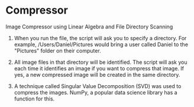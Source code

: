 # Compressor
Image Compressor using Linear Algebra and File Directory Scanning

1. When you run the file, the script will ask you to specify a directory.
   For example, /Users/Daniel/Pictures would bring a user called Daniel to the 
   "Pictures" folder on their computer.

2. All image files in that directory will be identified. The script will ask
   you each time it identifies an image if you want to compress that image.
   If yes, a new compressed image will be created in the same directory.
   
3. A technique called Singular Value Decomposition (SVD) was used to compress
   the images. NumPy, a popular data science library has a function for this.
